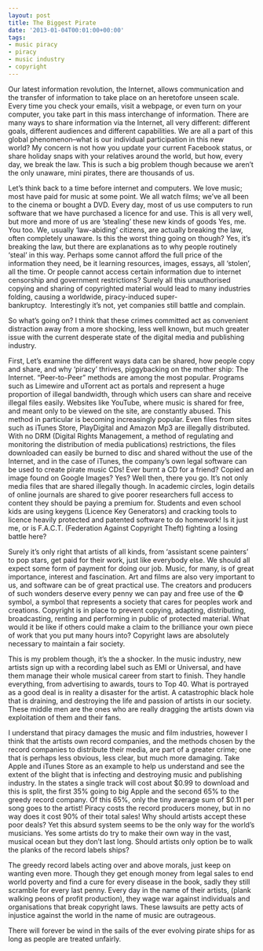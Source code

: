 ```yaml
---
layout: post
title: The Biggest Pirate
date: '2013-01-04T00:01:00+00:00'
tags:
- music piracy
- piracy
- music industry
- copyright
---
```

Our latest information revolution, the Internet, allows communication and the transfer of information to take place on an heretofore unseen scale. Every time you check your emails, visit a webpage, or even turn on your computer, you take part in this mass interchange of information. There are many ways to share information via the Internet, all very different: different goals, different audiences and different capabilities. We are all a part of this global phenomenon–what is our individual participation in this new world? My concern is not how you update your current Facebook status, or share holiday snaps with your relatives around the world, but how, every day, we break the law. This is such a big problem though because we aren’t the only unaware, mini pirates, there are thousands of us.

Let’s think back to a time before internet and computers. We love music; most have paid for music at some point. We all watch films; we’ve all been to the cinema or bought a DVD. Every day, most of us use computers to run software that we have purchased a licence for and use. This is all very well, but more and more of us are ‘stealing’ these new kinds of goods Yes, me. You too. We, usually ‘law-abiding’ citizens, are actually breaking the law, often completely unaware. Is this the worst thing going on though? Yes, it’s breaking the law, but there are explanations as to why people routinely ‘steal’ in this way. Perhaps some cannot afford the full price of the information they need, be it learning resources, images, essays, all ‘stolen’, all the time. Or people cannot access certain information due to internet censorship and government restrictions? Surely all this unauthorised copying and sharing of copyrighted material would lead to many industries folding, causing a worldwide, piracy-induced super-bankruptcy.  Interestingly it’s not, yet companies still battle and complain.

So what’s going on? I think that these crimes committed act as convenient distraction away from a more shocking, less well known, but much greater issue with the current desperate state of the digital media and publishing industry.

First, Let’s examine the different ways data can be shared, how people copy and share, and why ‘piracy’ thrives, piggybacking on the mother ship: The Internet. “Peer-to-Peer” methods are among the most popular. Programs such as Limewire and uTorrent act as portals and represent a huge proportion of illegal bandwidth, through which users can share and receive illegal files easily. Websites like YouTube, where music is shared for free, and meant only to be viewed on the site, are constantly abused. This method in particular is becoming increasingly popular. Even files from sites such as iTunes Store, PlayDigital and Amazon Mp3 are illegally distributed. With no DRM (Digital Rights Management, a method of regulating and monitoring the distribution of media publications) restrictions, the files downloaded can easily be burned to disc and shared without the use of the Internet, and in the case of iTunes, the company’s own legal software can be used to create pirate music CDs! Ever burnt a CD for a friend? Copied an image found on Google Images? Yes? Well then, there you go. It’s not only media files that are shared illegally though. In academic circles, login details of online journals are shared to give poorer researchers full access to content they should be paying a premium for. Students and even school kids are using keygens (Licence Key Generators) and cracking tools to licence heavily protected and patented software to do homework! Is it just me, or is F.A.C.T. (Federation Against Copyright Theft) fighting a losing battle here?

Surely it’s only right that artists of all kinds, from ‘assistant scene painters’ to pop stars, get paid for their work, just like everybody else. We should all expect some form of payment for doing our job. Music, for many, is of great importance, interest and fascination. Art and films are also very important to us, and software can be of great practical use. The creators and producers of such wonders deserve every penny we can pay and free use of the © symbol, a symbol that represents a society that cares for peoples work and creations. Copyright is in place to prevent copying, adapting, distributing, broadcasting, renting and performing in public of protected material. What would it be like if others could make a claim to the brilliance your own piece of work that you put many hours into? Copyright laws are absolutely necessary to maintain a fair society.

This is my problem though, it’s the a shocker. In the music industry, new artists sign up with a recording label such as EMI or Universal, and have them manage their whole musical career from start to finish. They handle everything, from advertising to awards, tours to Top 40. What is portrayed as a good deal is in reality a disaster for the artist. A catastrophic black hole that is draining, and destroying the life and passion of artists in our society. These middle men are the ones who are really dragging the artists down via exploitation of them and their fans.

I understand that piracy damages the music and film industries, however I think that the artists own record companies, and the methods chosen by the record companies to distribute their media, are part of a greater crime; one that is perhaps less obvious, less clear, but much more damaging. Take Apple and iTunes Store as an example to help us understand and see the extent of the blight that is infecting and destroying music and publishing industry. In the states a single track will cost about $0.99 to download and this is split, the first 35% going to big Apple and the second 65% to the greedy record company. Of this 65%, only the tiny average sum of $0.11 per song goes to the artist! Piracy costs the record producers money, but in no way does it cost 90% of their total sales! Why should artists accept these poor deals? Yet this absurd system seems to be the only way for the world’s musicians. Yes some artists do try to make their own way in the vast, musical ocean but they don’t last long. Should artists only option be to walk the planks of the record labels ships?

The greedy record labels acting over and above morals, just keep on wanting even more. Though they get enough money from legal sales to end world poverty and find a cure for every disease in the book, sadly they still scramble for every last penny. Every day in the name of their artists, (plank walking peons of profit production), they wage war against individuals and organisations that break copyright laws. These lawsuits are petty acts of injustice against the world in the name of music are outrageous. 

There will forever be wind in the sails of the ever evolving pirate ships for as long as people are treated unfairly.
